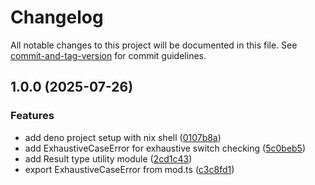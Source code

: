 # Changelog

All notable changes to this project will be documented in this file. See [commit-and-tag-version](https://github.com/absolute-version/commit-and-tag-version) for commit guidelines.

## 1.0.0 (2025-07-26)


### Features

* add deno project setup with nix shell ([0107b8a](https://github.com/coint-hub/simple.ts/commit/0107b8a198514a52a04b8427fd917a9673ceb843))
* add ExhaustiveCaseError for exhaustive switch checking ([5c0beb5](https://github.com/coint-hub/simple.ts/commit/5c0beb584f798fd6f70571e0de19d52ff2d3051d))
* add Result type utility module ([2cd1c43](https://github.com/coint-hub/simple.ts/commit/2cd1c431a802dadea84a8503b4d942d0eb08921a))
* export ExhaustiveCaseError from mod.ts ([c3c8fd1](https://github.com/coint-hub/simple.ts/commit/c3c8fd1515c06f991bad903b3f6b8ef2df0f5839))
